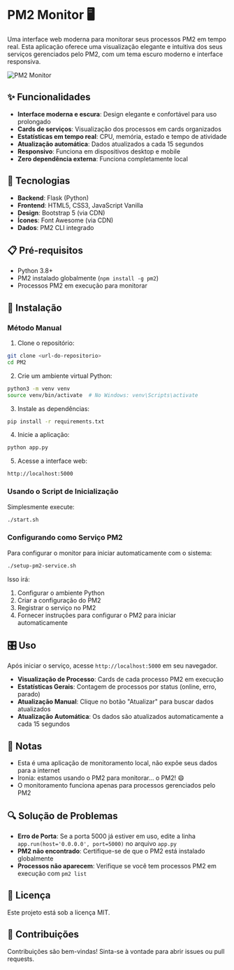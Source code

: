 # PM2 Monitor 🖥️

Uma interface web moderna para monitorar seus processos PM2 em tempo real. Esta aplicação oferece uma visualização elegante e intuitiva dos seus serviços gerenciados pelo PM2, com um tema escuro moderno e interface responsiva.

![PM2 Monitor](https://via.placeholder.com/800x450.png?text=PM2+Monitor+Dashboard)

## ✨ Funcionalidades

- **Interface moderna e escura**: Design elegante e confortável para uso prolongado
- **Cards de serviços**: Visualização dos processos em cards organizados
- **Estatísticas em tempo real**: CPU, memória, estado e tempo de atividade
- **Atualização automática**: Dados atualizados a cada 15 segundos
- **Responsivo**: Funciona em dispositivos desktop e mobile
- **Zero dependência externa**: Funciona completamente local

## 🚀 Tecnologias

- **Backend**: Flask (Python)
- **Frontend**: HTML5, CSS3, JavaScript Vanilla
- **Design**: Bootstrap 5 (via CDN)
- **Ícones**: Font Awesome (via CDN)
- **Dados**: PM2 CLI integrado

## 📋 Pré-requisitos

- Python 3.8+
- PM2 instalado globalmente (`npm install -g pm2`)
- Processos PM2 em execução para monitorar

## 🔧 Instalação

### Método Manual

1. Clone o repositório:
```bash
git clone <url-do-repositorio>
cd PM2
```

2. Crie um ambiente virtual Python:
```bash
python3 -m venv venv
source venv/bin/activate  # No Windows: venv\Scripts\activate
```

3. Instale as dependências:
```bash
pip install -r requirements.txt
```

4. Inicie a aplicação:
```bash
python app.py
```

5. Acesse a interface web:
```
http://localhost:5000
```

### Usando o Script de Inicialização

Simplesmente execute:
```bash
./start.sh
```

### Configurando como Serviço PM2

Para configurar o monitor para iniciar automaticamente com o sistema:

```bash
./setup-pm2-service.sh
```

Isso irá:
1. Configurar o ambiente Python
2. Criar a configuração do PM2
3. Registrar o serviço no PM2
4. Fornecer instruções para configurar o PM2 para iniciar automaticamente

## 🎛️ Uso

Após iniciar o serviço, acesse `http://localhost:5000` em seu navegador.

- **Visualização de Processo**: Cards de cada processo PM2 em execução
- **Estatísticas Gerais**: Contagem de processos por status (online, erro, parado)
- **Atualização Manual**: Clique no botão "Atualizar" para buscar dados atualizados
- **Atualização Automática**: Os dados são atualizados automaticamente a cada 15 segundos

## 📌 Notas

- Esta é uma aplicação de monitoramento local, não expõe seus dados para a internet
- Ironia: estamos usando o PM2 para monitorar... o PM2! 😄
- O monitoramento funciona apenas para processos gerenciados pelo PM2

## 🔍 Solução de Problemas

- **Erro de Porta**: Se a porta 5000 já estiver em uso, edite a linha `app.run(host='0.0.0.0', port=5000)` no arquivo `app.py`
- **PM2 não encontrado**: Certifique-se de que o PM2 está instalado globalmente
- **Processos não aparecem**: Verifique se você tem processos PM2 em execução com `pm2 list`

## 📄 Licença

Este projeto está sob a licença MIT.

## 🤝 Contribuições

Contribuições são bem-vindas! Sinta-se à vontade para abrir issues ou pull requests.
